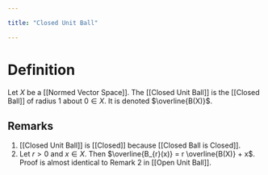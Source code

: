 ```yaml
---

title: "Closed Unit Ball"

---
```

# Definition
Let $X$ be a [[Normed Vector Space]]. The [[Closed Unit Ball]] is the [[Closed Ball]] of radius $1$ about $0 \in X$. It is denoted $\overline{B(X)}$.

## Remarks
1. [[Closed Unit Ball]] is [[Closed]] because [[Closed Ball is Closed]].
2. Let $r > 0$ and $x \in X$. Then $\overline{B_{r}(x)} = r \overline{B(X)} + x$. Proof is almost identical to Remark 2 in [[Open Unit Ball]].